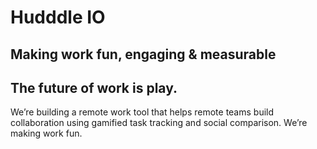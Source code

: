# Hudddle IO
## Making work fun, engaging & measurable
## The future of work is play.
We’re building a remote work tool that helps remote teams build collaboration using gamified task tracking and social comparison. We’re making work fun.
